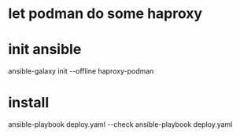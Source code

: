 # let podman do some haproxy



# init ansible
ansible-galaxy init --offline haproxy-podman

# install 
ansible-playbook deploy.yaml --check
ansible-playbook deploy.yaml 
